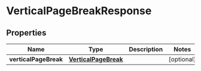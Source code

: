 
# VerticalPageBreakResponse

## Properties
Name | Type | Description | Notes
------------ | ------------- | ------------- | -------------
**verticalPageBreak** | [**VerticalPageBreak**](VerticalPageBreak.md) |  |  [optional]



